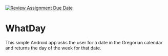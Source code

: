 [![Review Assignment Due Date](https://classroom.github.com/assets/deadline-readme-button-22041afd0340ce965d47ae6ef1cefeee28c7c493a6346c4f15d667ab976d596c.svg)](https://classroom.github.com/a/paV3BV1l)
# WhatDay

This simple Android app asks the user for a date in the Gregorian calendar and returns the day of the week for that date.
